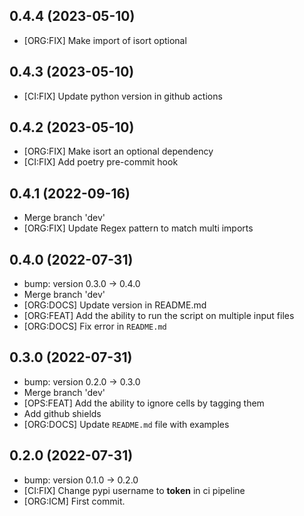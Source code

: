 ## 0.4.4 (2023-05-10)


- [ORG:FIX] Make import of isort optional

## 0.4.3 (2023-05-10)


- [CI:FIX] Update python version in github actions

## 0.4.2 (2023-05-10)


- [ORG:FIX] Make isort an optional dependency
- [CI:FIX] Add poetry pre-commit hook

## 0.4.1 (2022-09-16)


- Merge branch 'dev'
- [ORG:FIX] Update Regex pattern to match multi imports

## 0.4.0 (2022-07-31)


- bump: version 0.3.0 → 0.4.0
- Merge branch 'dev'
- [ORG:DOCS] Update version in README.md
- [ORG:FEAT] Add the ability to run the script on multiple input files
- [ORG:DOCS] Fix error in `README.md`

## 0.3.0 (2022-07-31)


- bump: version 0.2.0 → 0.3.0
- Merge branch 'dev'
- [OPS:FEAT] Add the ability to ignore cells by tagging them
- Add github shields
- [ORG:DOCS] Update `README.md` file with examples

## 0.2.0 (2022-07-31)


- bump: version 0.1.0 → 0.2.0
- [CI:FIX] Change pypi username to __token__ in ci pipeline
- [ORG:ICM] First commit.
